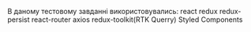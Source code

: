 В даному тестовому завданні використовувались:
react
redux
redux-persist
react-router
axios
redux-toolkit(RTK Querry)
Styled Components
